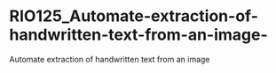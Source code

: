 # RIO125_Automate-extraction-of-handwritten-text-from-an-image-
Automate extraction of handwritten text from an image
